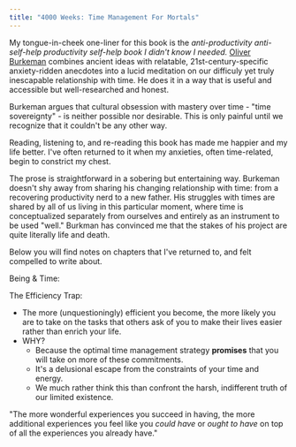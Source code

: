 ```yaml
---
title: "4000 Weeks: Time Management For Mortals"
---
```


My tongue-in-cheek one-liner for this book is the *anti-productivity anti-self-help productivity self-help book I didn't know I needed.* [Oliver Burkeman](https://www.oliverburkeman.com/) combines ancient ideas with relatable, 21st-century-specific anxiety-ridden anecdotes into a lucid meditation on our difficuly yet truly inescapable relationship with time. He does it in a way that is useful and accessible but well-researched and honest.

Burkeman argues that cultural obsession with mastery over time - "time sovereignty" - is neither possible nor desirable. This is only painful until we recognize that it couldn't be any other way.

Reading, listening to, and re-reading this book has made me happier and my life better.  I've often returned to it when my anxieties, often time-related,  begin to constrict my chest. 

The prose is straightforward in a sobering but entertaining way. Burkeman doesn't shy away from sharing his changing relationship with time: from a recovering productivity nerd to a new father. His struggles with times are shared by all of us living in this particular moment, where time is conceptualized separately from ourselves and entirely as an instrument to be used "well." Burkman has convinced me that the stakes of his project are quite literally life and death. 

Below you will find notes on chapters that I've returned to, and felt compelled to write about. 

Being & Time:


The Efficiency Trap:
- The more (unquestioningly) efficient you become, the more likely you are to take on the tasks that others ask of you to make their lives easier rather than enrich your life. 
- WHY?
	- Because the optimal time management strategy **promises** that you will take on more of these commitments.
	- It's a delusional escape from the constraints of your time and energy. 
	- We much rather think this than confront the harsh, indifferent truth of our limited existence. 

"The more wonderful experiences you succeed in having, the more additional experiences you feel like you *could have* or *ought to have* on top of all the experiences you already have."


